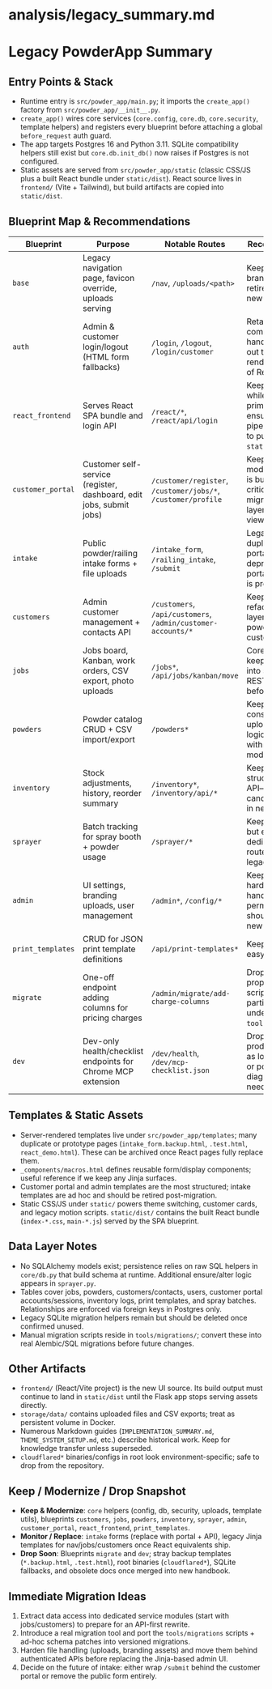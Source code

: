 # analysis/legacy_summary.md
# Legacy PowderApp Summary

## Entry Points & Stack
- Runtime entry is `src/powder_app/main.py`; it imports the `create_app()` factory from `src/powder_app/__init__.py`.
- `create_app()` wires core services (`core.config`, `core.db`, `core.security`, template helpers) and registers every blueprint before attaching a global `before_request` auth guard.
- The app targets Postgres 16 and Python 3.11. SQLite compatibility helpers still exist but `core.db.init_db()` now raises if Postgres is not configured.
- Static assets are served from `src/powder_app/static` (classic CSS/JS plus a built React bundle under `static/dist`). React source lives in `frontend/` (Vite + Tailwind), but build artifacts are copied into `static/dist`.

## Blueprint Map & Recommendations
| Blueprint | Purpose | Notable Routes | Recommendation |
| --- | --- | --- | --- |
| `base` | Legacy navigation page, favicon override, uploads serving | `/nav`, `/uploads/<path>` | Keep upload + branding helpers; retire `/nav` once new UI replaces it. |
| `auth` | Admin & customer login/logout (HTML form fallbacks) | `/login`, `/logout`, `/login/customer` | Retain API-compatible POST handling; phase out template rendering in favor of React login. |
| `react_frontend` | Serves React SPA bundle and login API | `/react/*`, `/react/api/login` | Keep as bridge while React UI is primary surface; ensure build pipeline continues to publish to `static/dist`. |
| `customer_portal` | Customer self-service (register, dashboard, edit jobs, submit jobs) | `/customer/register`, `/customer/jobs/*`, `/customer/profile` | Keep and modernize: logic is business-critical but should migrate to service layer / API + SPA views. |
| `intake` | Public powder/railing intake forms + file uploads | `/intake_form`, `/railing_intake`, `/submit` | Legacy flow duplicated by portal; plan to deprecate once portal submission is proven. |
| `customers` | Admin customer management + contacts API | `/customers`, `/api/customers`, `/admin/customer-accounts/*` | Keep functionality; refactor into API layer. Currently powers new React customers UI. |
| `jobs` | Jobs board, Kanban, work orders, CSV export, photo uploads | `/jobs*`, `/api/jobs/kanban/move` | Core operations; keep but break into services and REST endpoints before porting UI. |
| `powders` | Powder catalog CRUD + CSV import/export | `/powders*` | Keep, but consolidate upload/import logic and share with inventory module. |
| `inventory` | Stock adjustments, history, reorder summary | `/inventory*`, `/inventory/api/*` | Keep; already structured like an API—good candidate to reuse in new stack. |
| `sprayer` | Batch tracking for spray booth + powder usage | `/sprayer/*` | Keep domain logic but extract to dedicated module; routes rely on legacy templates. |
| `admin` | UI settings, branding uploads, user management | `/admin*`, `/config/*` | Keep features but harden file handling & permissions; UI should move to new front end. |
| `print_templates` | CRUD for JSON print template definitions | `/api/print-templates*` | Keep; pure API, easy to migrate. |
| `migrate` | One-off endpoint adding columns for pricing charges | `/admin/migrate/add-charge-columns` | Drop; replace with proper migration script (already partially handled under `tools/migrations`). |
| `dev` | Dev-only health/checklist endpoints for Chrome MCP extension | `/dev/health`, `/dev/mcp-checklist.json` | Drop from production; keep as local dev tool or port to FastAPI diagnostics if needed. |

## Templates & Static Assets
- Server-rendered templates live under `src/powder_app/templates`; many duplicate or prototype pages (`intake_form.backup.html`, `.test.html`, `react_demo.html`). These can be archived once React pages fully replace them.
- `_components/macros.html` defines reusable form/display components; useful reference if we keep any Jinja surfaces.
- Customer portal and admin templates are the most structured; intake templates are ad hoc and should be retired post-migration.
- Static CSS/JS under `static/` powers theme switching, customer cards, and legacy motion scripts. `static/dist/` contains the built React bundle (`index-*.css`, `main-*.js`) served by the SPA blueprint.

## Data Layer Notes
- No SQLAlchemy models exist; persistence relies on raw SQL helpers in `core/db.py` that build schema at runtime. Additional ensure/alter logic appears in `sprayer.py`.
- Tables cover jobs, powders, customers/contacts, users, customer portal accounts/sessions, inventory logs, print templates, and spray batches. Relationships are enforced via foreign keys in Postgres only.
- Legacy SQLite migration helpers remain but should be deleted once confirmed unused.
- Manual migration scripts reside in `tools/migrations/`; convert these into real Alembic/SQL migrations before future changes.

## Other Artifacts
- `frontend/` (React/Vite project) is the new UI source. Its build output must continue to land in `static/dist` until the Flask app stops serving assets directly.
- `storage/data/` contains uploaded files and CSV exports; treat as persistent volume in Docker.
- Numerous Markdown guides (`IMPLEMENTATION_SUMMARY.md`, `THEME_SYSTEM_SETUP.md`, etc.) describe historical work. Keep for knowledge transfer unless superseded.
- `cloudflared*` binaries/configs in root look environment-specific; safe to drop from the repository.

## Keep / Modernize / Drop Snapshot
- **Keep & Modernize**: `core` helpers (config, db, security, uploads, template utils), blueprints `customers`, `jobs`, `powders`, `inventory`, `sprayer`, `admin`, `customer_portal`, `react_frontend`, `print_templates`.
- **Monitor / Replace**: `intake` forms (replace with portal + API), legacy Jinja templates for nav/jobs/customers once React equivalents ship.
- **Drop Soon**: Blueprints `migrate` and `dev`; stray backup templates (`*.backup.html`, `.test.html`), root binaries (`cloudflared*`), SQLite fallbacks, and obsolete docs once merged into new handbook.

## Immediate Migration Ideas
1. Extract data access into dedicated service modules (start with jobs/customers) to prepare for an API-first rewrite.
2. Introduce a real migration tool and port the `tools/migrations` scripts + ad-hoc schema patches into versioned migrations.
3. Harden file handling (uploads, branding assets) and move them behind authenticated APIs before replacing the Jinja-based admin UI.
4. Decide on the future of intake: either wrap `/submit` behind the customer portal or remove the public form entirely.
